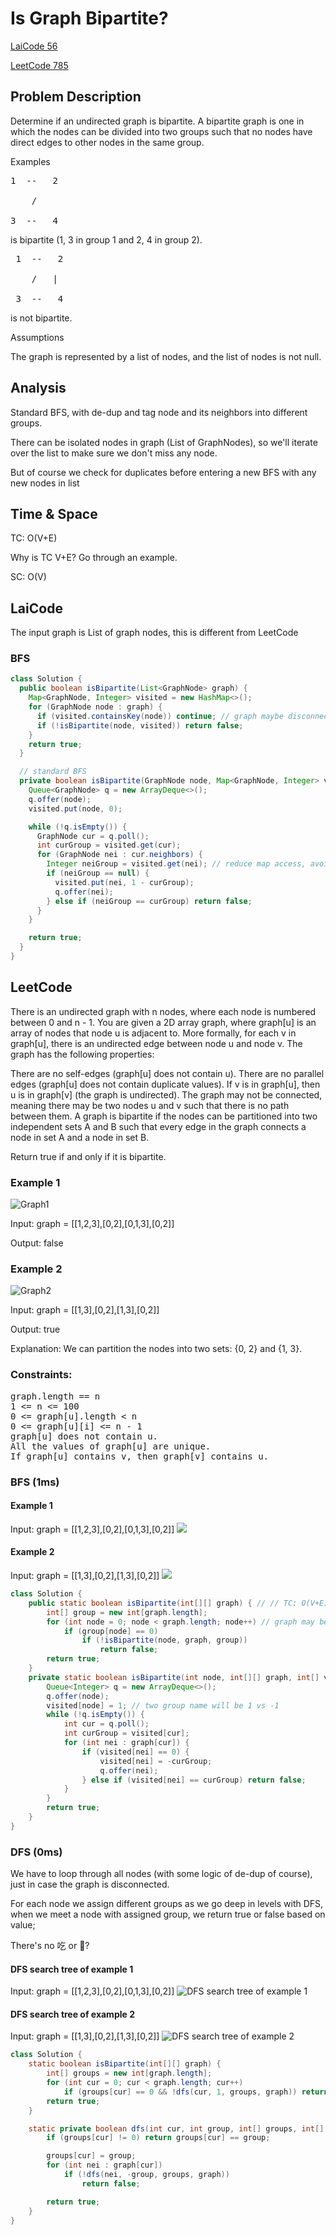 # Is Graph Bipartite?
[LaiCode 56](https://app.laicode.io/app/problem/56)

[LeetCode 785](https://leetcode.com/problems/is-graph-bipartite/)
## Problem Description
Determine if an undirected graph is bipartite. A bipartite graph is one in which the nodes can be divided into two groups such that no nodes have direct edges to other nodes in the same group.

Examples

<pre>
1  --   2

    /   

3  --   4
</pre>

is bipartite (1, 3 in group 1 and 2, 4 in group 2).
<pre>
 1  --   2

    /   |

 3  --   4
</pre>

is not bipartite.

Assumptions

The graph is represented by a list of nodes, and the list of nodes is not null.

## Analysis
Standard BFS, with de-dup and tag node and its neighbors into different groups.

There can be isolated nodes in graph (List of GraphNodes), so we'll iterate over the list to make sure we don't miss any node.

But of course we check for duplicates before entering a new BFS with any new nodes in list
## Time & Space
TC: O(V+E)

Why is TC V+E? Go through an example.

SC: O(V)

## LaiCode
The input graph is List of graph nodes, this is different from LeetCode
### BFS
```java
class Solution {
  public boolean isBipartite(List<GraphNode> graph) {
    Map<GraphNode, Integer> visited = new HashMap<>();
    for (GraphNode node : graph) {
      if (visited.containsKey(node)) continue; // graph maybe disconnected
      if (!isBipartite(node, visited)) return false;
    }
    return true;
  }

  // standard BFS
  private boolean isBipartite(GraphNode node, Map<GraphNode, Integer> visited) {
    Queue<GraphNode> q = new ArrayDeque<>();
    q.offer(node);
    visited.put(node, 0);

    while (!q.isEmpty()) {
      GraphNode cur = q.poll();
      int curGroup = visited.get(cur);
      for (GraphNode nei : cur.neighbors) {
        Integer neiGroup = visited.get(nei); // reduce map access, avoid using map.containsKey
        if (neiGroup == null) {
          visited.put(nei, 1 - curGroup);
          q.offer(nei);
        } else if (neiGroup == curGroup) return false;
      }
    }

    return true;
  }
}
```

## LeetCode
There is an undirected graph with n nodes, where each node is numbered between 0 and n - 1. You are given a 2D array graph, where graph[u] is an array of nodes that node u is adjacent to. More formally, for each v in graph[u], there is an undirected edge between node u and node v. The graph has the following properties:

There are no self-edges (graph[u] does not contain u).
There are no parallel edges (graph[u] does not contain duplicate values).
If v is in graph[u], then u is in graph[v] (the graph is undirected).
The graph may not be connected, meaning there may be two nodes u and v such that there is no path between them.
A graph is bipartite if the nodes can be partitioned into two independent sets A and B such that every edge in the graph connects a node in set A and a node in set B.

Return true if and only if it is bipartite.

### Example 1
![Graph1](../Images/Bipartite_Example1.png)

Input: graph = [[1,2,3],[0,2],[0,1,3],[0,2]]

Output: false

### Example 2
![Graph2](https://assets.leetcode.com/uploads/2020/10/21/bi1.jpg)

Input: graph = [[1,3],[0,2],[1,3],[0,2]]

Output: true

Explanation: We can partition the nodes into two sets: {0, 2} and {1, 3}.

### Constraints:
<pre>
graph.length == n
1 <= n <= 100
0 <= graph[u].length < n
0 <= graph[u][i] <= n - 1
graph[u] does not contain u.
All the values of graph[u] are unique.
If graph[u] contains v, then graph[v] contains u.
</pre>

### BFS (1ms)
#### Example 1
Input: graph = [[1,2,3],[0,2],[0,1,3],[0,2]]
![](../Images/Bipartite_Example1_BFS.jpeg)
#### Example 2
Input: graph = [[1,3],[0,2],[1,3],[0,2]]
![](../Images/Bipartite_Example2_BFS.jpeg)
```java
class Solution {
    public static boolean isBipartite(int[][] graph) { // // TC: O(V+E), SC: O(V)
        int[] group = new int[graph.length];
        for (int node = 0; node < graph.length; node++) // graph may be disconnected
            if (group[node] == 0)
                if (!isBipartite(node, graph, group))
                    return false;
        return true;
    }
    private static boolean isBipartite(int node, int[][] graph, int[] visited) {
        Queue<Integer> q = new ArrayDeque<>();
        q.offer(node);
        visited[node] = 1; // two group name will be 1 vs -1
        while (!q.isEmpty()) {
            int cur = q.poll();
            int curGroup = visited[cur];
            for (int nei : graph[cur]) {
                if (visited[nei] == 0) {
                    visited[nei] = -curGroup;
                    q.offer(nei);
                } else if (visited[nei] == curGroup) return false;
            }
        }
        return true;
    }
}
```
### DFS (0ms)
We have to loop through all nodes (with some logic of de-dup of course), just in case the graph is disconnected.

For each node we assign different groups as we go deep in levels with DFS, when we meet a node with assigned group, we return true or false based on value;

There's no 吃 or 🤮?

#### DFS search tree of example 1
Input: graph = [[1,2,3],[0,2],[0,1,3],[0,2]]
![DFS search tree of example 1](../Images/Bipartite_Example1_DFS.jpeg)
#### DFS search tree of example 2
Input: graph = [[1,3],[0,2],[1,3],[0,2]]
![DFS search tree of example 2](../Images/Bipartite_Example2_DFS.jpeg)
```java
class Solution {
    static boolean isBipartite(int[][] graph) {
        int[] groups = new int[graph.length];
        for (int cur = 0; cur < graph.length; cur++)
            if (groups[cur] == 0 && !dfs(cur, 1, groups, graph)) return false;
        return true;
    }

    static private boolean dfs(int cur, int group, int[] groups, int[][] graph) {
        if (groups[cur] != 0) return groups[cur] == group;

        groups[cur] = group;
        for (int nei : graph[cur])
            if (!dfs(nei, -group, groups, graph))
                return false;

        return true;
    }
}
```